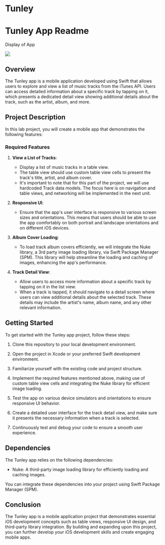 # Tunley
# Tunley App Readme

Display of App 

<div>
    <a href="https://www.loom.com/share/bc5e8cc27ca145cda8ca46b7816a7f50">
      <img style="max-width:300px;" src="https://cdn.loom.com/sessions/thumbnails/bc5e8cc27ca145cda8ca46b7816a7f50-with-play.gif">
    </a>
</div>

## Overview

The Tunley app is a mobile application developed using Swift that allows users to explore and view a list of music tracks from the iTunes API. Users can access detailed information about a specific track by tapping on it, which presents a dedicated detail view showing additional details about the track, such as the artist, album, and more.

## Project Description

In this lab project, you will create a mobile app that demonstrates the following features:

### Required Features

1. **View a List of Tracks**:
   - Display a list of music tracks in a table view.
   - The table view should use custom table view cells to present the track's title, artist, and album cover.
   - It's important to note that for this part of the project, we will use hardcoded Track data models. The focus here is on navigation and table views, and networking will be implemented in the next unit.

2. **Responsive UI**:
   - Ensure that the app's user interface is responsive to various screen sizes and orientations. This means that users should be able to use the app comfortably on both portrait and landscape orientations and on different iOS devices.

3. **Album Cover Loading**:
   - To load track album covers efficiently, we will integrate the Nuke library, a 3rd party image loading library, via Swift Package Manager (SPM). This library will help streamline the loading and caching of images, enhancing the app's performance.

4. **Track Detail View**:
   - Allow users to access more information about a specific track by tapping on it in the list view.
   - When a track is tapped, it should navigate to a detail screen where users can view additional details about the selected track. These details may include the artist's name, album name, and any other relevant information.

## Getting Started

To get started with the Tunley app project, follow these steps:

1. Clone this repository to your local development environment.

2. Open the project in Xcode or your preferred Swift development environment.

3. Familiarize yourself with the existing code and project structure.

4. Implement the required features mentioned above, making use of custom table view cells and integrating the Nuke library for efficient image loading.

5. Test the app on various device simulators and orientations to ensure responsive UI behavior.

6. Create a detailed user interface for the track detail view, and make sure it presents the necessary information when a track is selected.

7. Continuously test and debug your code to ensure a smooth user experience.

## Dependencies

The Tunley app relies on the following dependencies:

- Nuke: A third-party image loading library for efficiently loading and caching images.

You can integrate these dependencies into your project using Swift Package Manager (SPM).


## Conclusion

The Tunley app is a mobile application project that demonstrates essential iOS development concepts such as table views, responsive UI design, and third-party library integration. By building and expanding upon this project, you can further develop your iOS development skills and create engaging mobile apps. 
